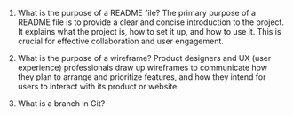 1. What is the purpose of a README file?
The primary purpose of a README file is to provide a clear and concise introduction to the project. It explains what the project is, how to set it up, and how to use it. This is crucial for effective collaboration and user engagement.


2. What is the purpose of a wireframe?
Product designers and UX (user experience) professionals draw up wireframes to communicate how they plan to arrange and prioritize features, and how they intend for users to interact with its product or website.


3. What is a branch in Git?